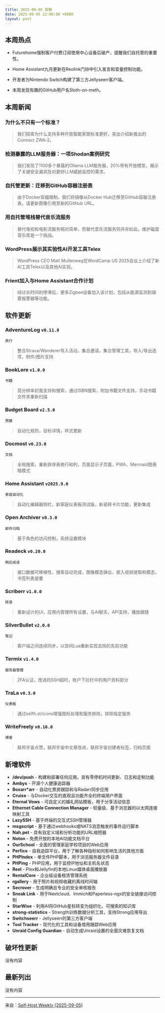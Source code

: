 ```yaml
---
title: 2025-09-05 周报
date: 2025-09-05 22:00:00 +0800
layout: post
---
```


## 本周热点

* Futurehome强制客户付费订阅使用中心设备后破产，提醒我们自托管的重要性。


* Home Assistant九月更新在Reolink门铃中引入发言和音量控制功能。


* 开发者为Nintendo Switch构建了第三方Jellyseerr客户端。


* 本周发现有趣的GitHub用户名Sloth-on-meth。

## 本周新闻

### 为什么不只有一个标准？

> 我们探索为什么支持多种开放智能家居标准更好，突出介绍新推出的Connect ZWA-2。


### 检测暴露的LLM服务器：一项Shodan案例研究

> 我们发现了1100多个暴露的Ollama LLM服务器，20%带有开放模型，揭示了关键安全漏洞及对更好LLM威胁监控的需求。


### 自托管更新：迁移到GitHub容器注册表

> 由于Docker容器限制，我们将镜像从Docker Hub迁移至GitHub容器注册表。请更新图像引用至新的GitHub URL。


### 用自托管堆栈替代音乐流服务

> 替代电视和电影流服务相对简单，而替代音乐流服务则并非如此。维护磁盘音乐库是一个挑战。


### WordPress展示其实验性AI开发工具Telex

> WordPress CEO Matt Mullenweg在WordCamp US 2025会议上介绍了新AI工具Telex以及其他AI实验。


### Frient加入与Home Assistant合作计划

> 经过长时间的停滞后，更多Zigbee设备加入该计划，包括从能源监测到烟雾报警器等功能。

## 软件更新

### AdventureLog `v0.11.0`
`旅行` 

> 整合Strava/Wanderer导入活动，集合邀请，集合管理工具，导入/导出选项，附件/图片支持


### BookLore `v1.0.0`
`书籍` 

> 高分辨率封面支持和搜索，通过ISBN搜索，附加书籍文件支持，手动书籍文件夹重新扫描


### Budget Board `v2.5.0`
`预算` 

> 自动化规则，目标详情，样式更新


### Docmost `v0.23.0`
`文档` 

> 全局搜索，重新排序表格行和列，页面显示子页面，PWA，Mermaid图表暗模式


### Home Assistant `v2025.9.0`
`家庭自动化` 

> 自动化编辑器侧栏，新家庭仪表板测试版，新瓷砖卡片功能，更新集成


### Open Archiver `v0.3.0`
`邮件归档` 

> 基于角色的访问控制，系统设置模块


### Readeck `v0.20.0`
`稍后阅读` 

> 接口数据可移植性，搜索自动完成，图像模态弹出，嵌入视频提取和模态，书签列表提要


### Scriberr `v1.0.0`
`转录` 

> 重新设计的UI，应用内管理所有设置，与AI聊天，API支持，播放跟随


### SilverBullet `v2.0.0`
`笔记` 

> 客户端之间连续同步，以空间Lua重新实现去除的先前功能


### Termix `v1.4.0`
`服务器管理` 

> 2FA认证，改进的SSH超时，账户下拉栏中的用户资料部分


### TraLa `v0.3.0`
`仪表板` 

> 通过selfh.st/icons增强图标处理和服务排除，排除指定服务


### WriteFreely `v0.16.0`
`博客` 

> 联邦宇宙点赞，联邦宇宙中文章改进，联邦宇宙创建者标签，归档页面

## 新增软件

- **/dev/push** - 构建和部署任何应用，具有零停机时间更新、日志和定制功能
- **Ambys** - 开源个人健康追踪器
- **Boxarr*arr** - 自动化票房跟踪和与Radarr同步应用
- **Cruise** - 与Docker交互的直观且功能齐全的终端用户界面
- **Eternal Vows** - 可自定义的婚礼网站模板，用于分享活动信息
- **Ethernet Cable Connection Manager** - 轻量级、基于浏览器的以太网连接映射工具
- **LazySSH** - 基于终端的交互式SSH管理器
- **msgscript** - 基于通过webhooks或NATS消息触发的事件运行脚本
- **Nah.pet** - 具有自定义域和分析功能的URL缩短器
- **Noton** - 免费开放的本地AI功能文档平台
- **OurSchool** - 全面的管理家庭学校项目的Web应用
- **Perfice** - 自我追踪平台，用于了解各种指标如何影响生活的其他方面
- **PHPIndex** - 单文件PHP脚本，用于浏览服务器文件目录
- **PHPing** - PHP应用，用于监控IP地址和主机名状态
- **Reel** - Plex和Jellyfin的本地Linux媒体桌面播放器
- **RentalCore** - 企业级设备租赁管理系统
- **rgallery** - 用于照片和视频收藏的离线时间轴
- **Secrover** - 生成明确且专业的安全审核报告
- **Sneak Link** - 用于Nextcloud、Immich和Paperless-ngx的安全链接访问控制
- **StarWise** - 利用AI将GitHub星标转变为组织化、可搜索的知识库
- **strong-statistics** - Strength训练数据分析工具，支持Strong应用导出
- **Switchseerr** - Jellyseerr的第三方客户端
- **Tool Tracker** - 现代化的工具和设备借用跟踪Web应用
- **Unraid Config Guardian** - 自动生成Unraid设置的全面灾难恢复文档

## 破坏性更新

没有内容

## 最新列出

没有内容

------

来自：[Self-Host Weekly (2025-09-05)](https://selfh.st/weekly/2025-09-05/)
